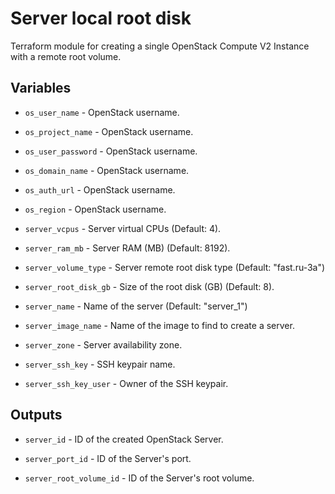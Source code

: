 # Server local root disk

Terraform module for creating a single OpenStack Compute V2 Instance with a
remote root volume.

## Variables

  * `os_user_name` - OpenStack username.

  * `os_project_name` - OpenStack username.

  * `os_user_password` - OpenStack username.

  * `os_domain_name` - OpenStack username.

  * `os_auth_url` - OpenStack username.

  * `os_region` - OpenStack username.

  * `server_vcpus` - Server virtual CPUs (Default: 4).

  * `server_ram_mb` - Server RAM (MB) (Default: 8192).

  * `server_volume_type` - Server remote root disk type (Default: "fast.ru-3a")

  * `server_root_disk_gb` - Size of the root disk (GB) (Default: 8).

  * `server_name` - Name of the server (Default: "server_1")

  * `server_image_name` - Name of the image to find to create a server.

  * `server_zone` - Server availability zone.

  * `server_ssh_key` - SSH keypair name.

  * `server_ssh_key_user` - Owner of the SSH keypair.

## Outputs

  * `server_id` - ID of the created OpenStack Server.

  * `server_port_id` - ID of the Server's port.

  * `server_root_volume_id` - ID of the Server's root volume.